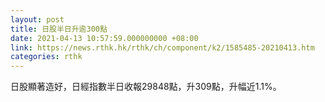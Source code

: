 ```yaml
---
layout: post
title: 日股半日升逾300點
date: 2021-04-13 10:57:59.000000000 +08:00
link: https://news.rthk.hk/rthk/ch/component/k2/1585485-20210413.htm
categories: rthk
---
```


日股顯著造好，日經指數半日收報29848點，升309點，升幅近1.1%。
